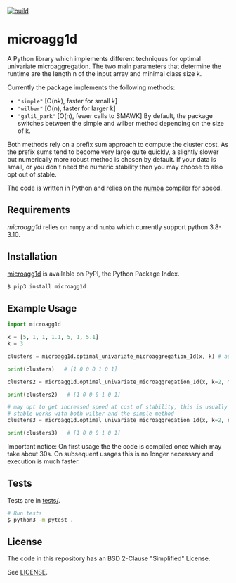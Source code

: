 [![build](https://github.com/Feelx234/microagg1d/actions/workflows/pythonapp.yml/badge.svg)](https://github.com/Feelx234/microagg1d/actions)

microagg1d
========

A Python library which implements different techniques for optimal univariate microaggregation. The two main parameters that determine the runtime are the length n of the input array and minimal class size k.

Currently the package implements the following methods:
- `"simple"` [O(nk), faster for small k]
- `"wilber"` [O(n), faster for larger k]
- `"galil_park"` [O(n), fewer calls to SMAWK]
By default, the package switches between the simple and wilber method depending on the size of k.


Both methods rely on a prefix sum approach to compute the cluster cost. As the prefix sums tend to become very large quite quickly, a slightly slower but numerically more robust method is chosen by default. If your data is small, or you don't need the numeric stability then you may choose to also opt out of stable.

The code is written in Python and relies on the [numba](https://numba.pydata.org/) compiler for speed.

Requirements
------------

*microagg1d* relies on `numpy` and `numba` which currently support python 3.8-3.10.

Installation
------------

[microagg1d](https://pypi.python.org/pypi/microagg1d) is available on PyPI, the Python Package Index.

```sh
$ pip3 install microagg1d
```

Example Usage
-------------

```python
import microagg1d

x = [5, 1, 1, 1.1, 5, 1, 5.1]
k = 3

clusters = microagg1d.optimal_univariate_microaggregation_1d(x, k) # automatically choose method

print(clusters)   # [1 0 0 0 1 0 1]

clusters2 = microagg1d.optimal_univariate_microaggregation_1d(x, k=2, method="wilber") # explicitly choose method

print(clusters2)   # [1 0 0 0 1 0 1]

# may opt to get increased speed at cost of stability, this is usually not a problem on small datasets like the one used here
# stable works with both wilber and the simple method
clusters3 = microagg1d.optimal_univariate_microaggregation_1d(x, k=2, stable=False)

print(clusters3)   # [1 0 0 0 1 0 1]
```

Important notice: On first usage the the code is compiled once which may take about 30s. On subsequent usages this is no longer necessary and execution is much faster.

Tests
-----

Tests are in [tests/](https://github.com/Feelx234/microagg1d/blob/master/tests).

```sh
# Run tests
$ python3 -m pytest .
```

License
-------

The code in this repository has an BSD 2-Clause "Simplified" License.

See [LICENSE](https://github.com/Feelx234/microagg1d/blob/master/LICENSE).

